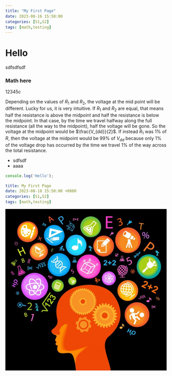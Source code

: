 ```yaml
---
title: "My First Page"
date: 2023-08-16 15:50:00
categories: [S1,S2]
tags: [math,testing]
---
```


# Hello

sdfsdfsdf

### Math here

12345c

Depending on the values of $R_1$ and $R_2$, the voltage at the mid point will be different. Lucky for us, it is very intuitive. If $R_1$ and $R_2$ are equal, that means half the resistance is above the midpoint and half the resistance is below the midpoint. In that case, by the time we travel halfway along the full resistance (all the way to the midpoint), half the voltage will be gone. So the voltage at the midpoint would be $\frac{V_{dd}}{2}$. If instead $R_1$ was 1% of $R$, then the voltage at the midpoint would be 99% of $V_{dd}$ because only 1% of the voltage drop has occurred by the time we travel 1% of the way across the total resistance.

* sdfsdf
* aaaa

```js
console.log('Hello');
```

```yml
title: My First Page
date: 2023-08-18 15:50:00 +0800
categories: [S1,S2]
tags: [math,testing]
```

![img-description](../icon.jpg)